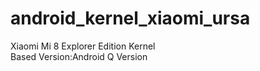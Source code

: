 # android_kernel_xiaomi_ursa
 Xiaomi Mi 8 Explorer Edition Kernel  
 Based Version:Android Q Version
